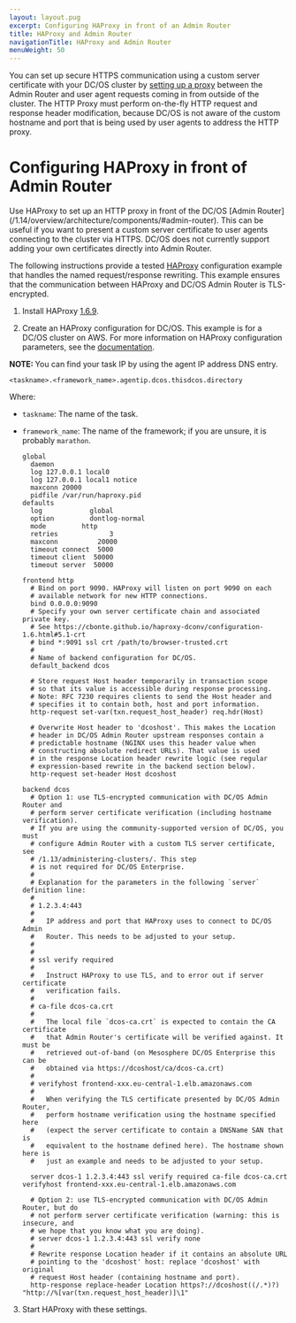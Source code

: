 ```yaml
---
layout: layout.pug
excerpt: Configuring HAProxy in front of an Admin Router
title: HAProxy and Admin Router
navigationTitle: HAProxy and Admin Router
menuWeight: 50
---
```


<!-- The source repository for this topic is https://github.com/dcos/dcos-docs-site -->

You can set up secure HTTPS communication using a custom server certificate with your DC/OS cluster by [setting up a proxy](#HAProxy) between the Admin Router and user agent requests coming in from outside of the cluster. The HTTP Proxy must perform on-the-fly HTTP request and response header modification, because DC/OS is not aware of the custom hostname and port that is being used by user agents to address the HTTP proxy.

# <a name="HAProxy"></a>Configuring HAProxy in front of Admin Router

Use HAProxy to set up an HTTP proxy in front of the DC/OS [Admin Router]\(/1.14/overview/architecture/components/#admin-router). This can be useful if you want to present a custom server certificate to user agents connecting to the cluster via HTTPS. DC/OS does not currently support adding your own certificates directly into Admin Router.

The following instructions provide a tested [HAProxy](http://www.haproxy.org/) configuration example that handles the named request/response rewriting. This example ensures that the communication between HAProxy and DC/OS Admin Router is TLS-encrypted.

1.  Install HAProxy [1.6.9](http://www.haproxy.org/#down).

1.  Create an HAProxy configuration for DC/OS. This example is for a DC/OS cluster on AWS. For more information on HAProxy configuration parameters, see the [documentation](https://cbonte.github.io/haproxy-dconv/configuration-1.6.html#3).

<p class="message--note"><strong>NOTE: </strong>You can find your task IP by using the agent IP address DNS entry.</p>

```
<taskname>.<framework_name>.agentip.dcos.thisdcos.directory
```

Where:

* `taskname`: The name of the task.
* `framework_name`: The name of the framework; if you are unsure, it is probably `marathon`.

  ```
  global
    daemon
    log 127.0.0.1 local0
    log 127.0.0.1 local1 notice
    maxconn 20000
    pidfile /var/run/haproxy.pid
  defaults
    log            global
    option         dontlog-normal
    mode		 http
    retries             3
    maxconn          20000
    timeout connect  5000
    timeout client  50000
    timeout server  50000

  frontend http
    # Bind on port 9090. HAProxy will listen on port 9090 on each
    # available network for new HTTP connections.
    bind 0.0.0.0:9090
    # Specify your own server certificate chain and associated private key.
    # See https://cbonte.github.io/haproxy-dconv/configuration-1.6.html#5.1-crt
    # bind *:9091 ssl crt /path/to/browser-trusted.crt
    #
    # Name of backend configuration for DC/OS.
    default_backend dcos

    # Store request Host header temporarily in transaction scope
    # so that its value is accessible during response processing.
    # Note: RFC 7230 requires clients to send the Host header and
    # specifies it to contain both, host and port information.
    http-request set-var(txn.request_host_header) req.hdr(Host)

    # Overwrite Host header to 'dcoshost'. This makes the Location
    # header in DC/OS Admin Router upstream responses contain a
    # predictable hostname (NGINX uses this header value when
    # constructing absolute redirect URLs). That value is used
    # in the response Location header rewrite logic (see regular
    # expression-based rewrite in the backend section below).
    http-request set-header Host dcoshost

  backend dcos
    # Option 1: use TLS-encrypted communication with DC/OS Admin Router and
    # perform server certificate verification (including hostname verification).
    # If you are using the community-supported version of DC/OS, you must
    # configure Admin Router with a custom TLS server certificate, see
    # /1.13/administering-clusters/. This step
    # is not required for DC/OS Enterprise.
    #
    # Explanation for the parameters in the following `server` definition line:
    #
    # 1.2.3.4:443
    #
    #   IP address and port that HAProxy uses to connect to DC/OS Admin
    #   Router. This needs to be adjusted to your setup.
    #
    #
    # ssl verify required
    #
    #   Instruct HAProxy to use TLS, and to error out if server certificate
    #   verification fails.
    #
    # ca-file dcos-ca.crt
    #
    #   The local file `dcos-ca.crt` is expected to contain the CA certificate
    #   that Admin Router's certificate will be verified against. It must be
    #   retrieved out-of-band (on Mesosphere DC/OS Enterprise this can be
    #   obtained via https://dcoshost/ca/dcos-ca.crt)
    #
    # verifyhost frontend-xxx.eu-central-1.elb.amazonaws.com
    #
    #   When verifying the TLS certificate presented by DC/OS Admin Router,
    #   perform hostname verification using the hostname specified here
    #   (expect the server certificate to contain a DNSName SAN that is
    #   equivalent to the hostname defined here). The hostname shown here is
    #   just an example and needs to be adjusted to your setup.

    server dcos-1 1.2.3.4:443 ssl verify required ca-file dcos-ca.crt verifyhost frontend-xxx.eu-central-1.elb.amazonaws.com

    # Option 2: use TLS-encrypted communication with DC/OS Admin Router, but do
    # not perform server certificate verification (warning: this is insecure, and
    # we hope that you know what you are doing).
    # server dcos-1 1.2.3.4:443 ssl verify none
    #
    # Rewrite response Location header if it contains an absolute URL
    # pointing to the 'dcoshost' host: replace 'dcoshost' with original
    # request Host header (containing hostname and port).
    http-response replace-header Location https?://dcoshost((/.*)?) "http://%[var(txn.request_host_header)]\1"
  ```

3.  Start HAProxy with these settings.

